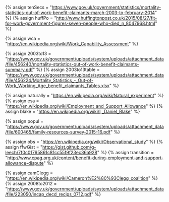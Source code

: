 {%	assign tenSecs = "https://www.gov.uk/government/statistics/mortality-statistics-out-of-work-benefit-claimants-march-2003-to-february-2014"		%}
{%	assign huffPo = "http://www.huffingtonpost.co.uk/2015/08/27/fit-for-work-government-figures-seven-people-who-died_n_8047968.html"	%}

{%	assign wca = "https://en.wikipedia.org/wiki/Work_Capability_Assessment"		%}

{%	assign 2003to13 = "https://www.gov.uk/government/uploads/system/uploads/attachment_data/file/456240/mortality-statistics-out-of-work-benefit-claimants-summary.pdf" 	%}
{%	assign 2003to13table = "https://www.gov.uk/government/uploads/system/uploads/attachment_data/file/456224/Mortality_Statistics_-_Out-of-Work_Working_Age_benefit_claimants_Tables.xlsx"		%}

{%	assign naturally = "https://en.wikipedia.org/wiki/Natural_experiment"		%}
{%	assign esa = "https://en.wikipedia.org/wiki/Employment_and_Support_Allowance"		%}
{%	assign blake = "https://en.wikipedia.org/wiki/I,_Daniel_Blake"				%}

{%	assign popul = "https://www.gov.uk/government/uploads/system/uploads/attachment_data/file/600465/family-resources-survey-2015-16.pdf"	%}

{% 	assign obs = "https://en.wikipedia.org/wiki/Observational_study"		%}
{%	assign ffwGist = "https://gist.github.com/g-leech/7f0c01795861c81cc55f9f23ec36a928"		%}
{%	assign transition = "http://www.cpag.org.uk/content/benefit-during-employment-and-support-allowance-dispute"		%}

{%	assign camClegg = "https://en.wikipedia.org/wiki/Cameron%E2%80%93Clegg_coalition"		%}
{%	assign 2008to2012 = "https://www.gov.uk/government/uploads/system/uploads/attachment_data/file/223050/incap_decd_recips_0712.pdf"		%}
